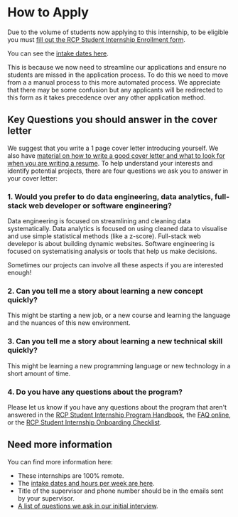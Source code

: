 # How to Apply

Due to the volume of students now applying to this internship, to be eligible you must [fill out the RCP Student Internship Enrollment form](https://redcap.wehi.edu.au/surveys/?s=AMYXK9FFHXR9LE9T). 

You can see the [intake dates here](intake_dates).

This is because we now need to streamline our applications and ensure no students are missed in the application process. To do this we need to move from a a manual process to this more automated process. We appreciate that there may be some confusion but any applicants will be redirected to this form as it takes precedence over any other application method. 


## Key Questions you should answer in the cover letter

We suggest that you write a 1 page cover letter introducing yourself. We also have [material on how to write a good cover letter and what to look for when you are writing a resume](https://doi.org/10.6084/m9.figshare.21057535.v2). To help understand your interests and identify potential projects, there are four questions we ask you to answer in your cover letter: 


### 1. Would you prefer to do data engineering, data analytics, full-stack web developer or software engineering?

Data engineering is focused on streamlining and cleaning data systematically.
Data analytics is focused on using cleaned data to visualise and use simple statistical methods (like a z-score).
Full-stack web develepor is about building dynamic websites.
Software engineering is focused on systematising analysis or tools that help us make decisions.

Sometimes our projects can involve all these aspects if you are interested enough!

### 2. Can you tell me a story about learning a new concept quickly?

This might be starting a new job, or a new course and learning the language and the nuances of this new environment.

### 3. Can you tell me a story about learning a new technical skill quickly?

This might be learning a new programming language or new technology in a short amount of time.

### 4. Do you have any questions about the program?

Please let us know if you have any questions about the program that aren't answered in the [RCP Student Internship Program Handbook](/RDM-0220-RCP-Student-Internship-Handbook.pdf), the [FAQ online](faq), or the [RCP Student Internship Onboarding Checklist](https://figshare.com/articles/online_resource/RDM_0138_RCP_Student_Onboarding_Checklist/23280815). 

## Need more information

You can find more information here:
- These internships are 100% remote.
- The [intake dates and hours per week are here](intake_dates).
- Title of the supervisor and phone number should be in the emails sent by your supervisor.
- [A list of questions we ask in our initial interview](/email_acknowledgement).
